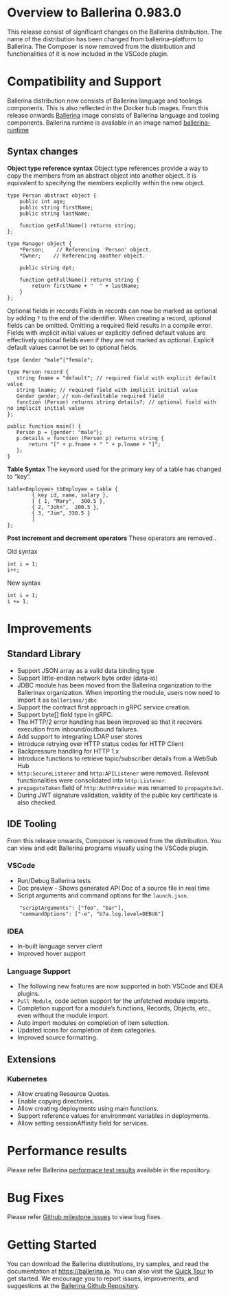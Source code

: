 # Overview to Ballerina 0.983.0

This release consist of significant changes on the Ballerina distribution. The name of the distribution has been changed from ballerina-platform to Ballerina. The Composer is now removed from the distribution and functionalities of it is now included in the VSCode plugin.

# Compatibility and Support

Ballerina distribution now consists of Ballerina language and toolings components. This is also reflected in the Docker hub images. From this release onwards [Ballerina](https://hub.docker.com/r/ballerina/ballerina) image consists of Ballerina language and tooling components. Ballerina runtime is available in an image named [ballerina-runtime](https://hub.docker.com/r/ballerina/ballerina-runtime)

## Syntax changes

**Object type reference syntax**
Object type references provide a way to copy the members from an abstract object into another object. It is equivalent to specifying the members explicitly within the new object.

```ballerina
type Person abstract object {
    public int age;
    public string firstName;
    public string lastName;

    function getFullName() returns string;
};

type Manager object {
    *Person;    // Referencing 'Person' object.
    *Owner;    // Referencing another object.

    public string dpt;

    function getFullName() returns string {
        return firstName + "  " + lastName;
    }
};
```

Optional fields in records
Fields in records can now be marked as optional by adding `?` to the end of the identifier. When creating a record, optional fields can be omitted. Omitting a required field results in a compile error. Fields with implicit initial values or explicitly defined default values are effectively optional fields even if they are not marked as optional. Explicit default values cannot be set to optional fields.

```ballerina
type Gender "male"|"female";

type Person record {
   string fname = "default"; // required field with explicit default value
   string lname; // required field with implicit initial value
   Gender gender; // non-defaultable required field
   function (Person) returns string details?; // optional field with no implicit initial value
};

public function main() {
   Person p = {gender: "male"};
   p.details = function (Person p) returns string {
       return "[" + p.fname + " " + p.lname + "]";
   };
}
```

**Table Syntax**
The keyword used for the primary key of a table has changed to “key”.

```ballerina
table<Employee> tbEmployee = table {
        { key id, name, salary },
        [ { 1, "Mary",  300.5 },
        { 2, "John",  200.5 },
        { 3, "Jim", 330.5 }
        ]
};
```

**Post increment and decrement operators**
These operators are removed..

Old syntax

```ballerina
int i = 1;
i++;
```

New syntax

```ballerina
int i = 1;
i += 1;
```

# Improvements

## Standard Library

- Support JSON array as a valid data binding type
- Support little-endian network byte order (data-io)
- JDBC module has been moved from the Ballerina organization to the Ballerinax organization. 
              When importing the module, users now need to import it as `ballerinax/jdbc`
- Support the contract first approach in gRPC service creation.
- Support byte[] field type in gRPC.
- The HTTP/2 error handling has been improved so that it recovers execution from inbound/outbound failures.
- Add support to integrating LDAP user stores 
- Introduce retrying over HTTP status codes for HTTP Client
- Backpressure handling for HTTP 1.x
- Introduce functions to retrieve topic/subscriber details from a WebSub Hub
- `http:SecureListener` and `http:APIListener` were removed. Relevant functionalities were consolidated into `http:Listener`.
- `propagateToken` field of `http:AuthProvider` was renamed to `propagateJwt`.
- During JWT signature validation, validity of the public key certificate is also checked.

## IDE Tooling

From this release onwards, Composer is removed from the distribution. You can view and edit Ballerina programs visually using the VSCode plugin.

### VSCode

- Run/Debug Ballerina tests
- Doc preview - Shows generated API Doc of a source file in real time
- Script arguments and command options for the `launch.json`.

```ballerina
    "scriptArguments": ["foo", "bar"],
    "commandOptions": ["-e", "b7a.log.level=DEBUG"]
```

### IDEA

- In-built language server client
- Improved hover support

### Language Support

- The following new features are now supported in both VSCode and IDEA plugins.
- `Pull Module`, code action support for the unfetched module imports.
- Completion support for a module’s functions, Records, Objects, etc., even without the module import.
- Auto import modules on completion of item selection.
- Updated icons for completion of item categories.
- Improved source formatting.

## Extensions

### Kubernetes

- Allow creating Resource Quotas.
- Enable copying directories.
- Allow creating deployments using main functions.
- Support reference values for environment variables in deployments.
- Allow setting sessionAffinity field for services.

# Performance results

Please refer Ballerina [performace test results](https://github.com/ballerina-platform/ballerina-lang/blob/v0.983.0/performance/benchmarks/summary.md) available in the repository.

# Bug Fixes

Please refer [Github milestone issues](https://github.com/ballerina-platform/ballerina-lang/issues?q=is%3Aissue+milestone%3A0.983.0+is%3Aclosed+label%3AType%2FBug) to view bug fixes.

# Getting Started

You can download the Ballerina distributions, try samples, and read the documentation at https://ballerina.io. You can also visit the [Quick Tour](https://ballerina.io/learn/quick-tour/) to get started. We encourage you to report issues, improvements, and suggestions at the [Ballerina Github Repository](https://github.com/ballerina-platform/ballerina-lang).
